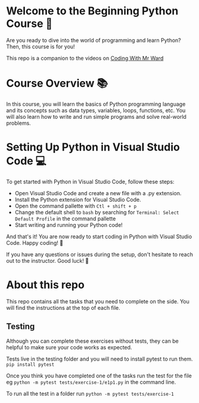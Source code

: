 # Welcome to the Beginning Python Course 🐍

Are you ready to dive into the world of programming and learn Python? Then, this course is for you!

This repo is a companion to the videos on [Coding With Mr Ward](https://www.youtube.com/watch?v=eVrM5WsMgrk&list=PL-NaYeCEwvWjZIC7aTKUvQwb-_1Sy8a4A)

# Course Overview 📚

In this course, you will learn the basics of Python programming language and its concepts such as data types, variables, loops, functions, etc. You will also learn how to write and run simple programs and solve real-world problems.

# Setting Up Python in Visual Studio Code 💻

To get started with Python in Visual Studio Code, follow these steps:

- Open Visual Studio Code and create a new file with a .py extension.
- Install the Python extension for Visual Studio Code.
- Open the command pallette with `Ctl + shift + p`
- Change the default shell to `bash` by searching for `Terminal: Select Default Profile` in the command pallette 
- Start writing and running your Python code!

And that's it! You are now ready to start coding in Python with Visual Studio Code. Happy coding! 🎉

If you have any questions or issues during the setup, don't hesitate to reach out to the instructor. Good luck! 💪

# About this repo

This repo contains all the tasks that you need to complete on the side. You will find the instructions at the top of each file. 

## Testing
Although you can complete these exercises without tests, they can be helpful to make sure your code works as expected. 

Tests live in the testing folder and you will need to install pytest to run them. `pip install pytest`

Once you think you have completed one of the tasks run the test for the file eg `python -m pytest tests/exercise-1/e1p1.py` in the command line.

To run all the test in a folder run `python -m pytest tests/exercise-1`
